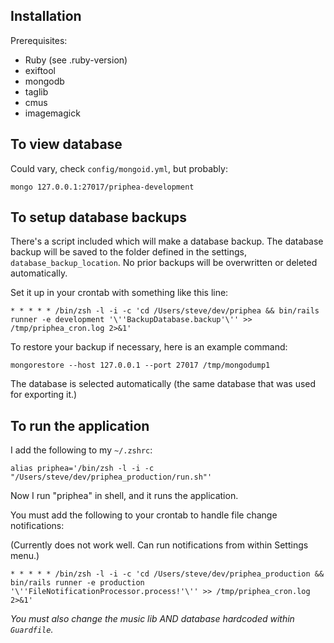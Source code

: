 ## Installation

Prerequisites:

* Ruby (see .ruby-version)
* exiftool
* mongodb
* taglib
* cmus
* imagemagick

## To view database

Could vary, check `config/mongoid.yml`, but probably:

```
mongo 127.0.0.1:27017/priphea-development
```

## To setup database backups

There's a script included which will make a database backup.
The database backup will be saved to the folder defined in the settings,
`database_backup_location`. No prior backups will be overwritten or deleted
automatically.

Set it up in your crontab with something like this line:

```
* * * * * /bin/zsh -l -i -c 'cd /Users/steve/dev/priphea && bin/rails runner -e development '\''BackupDatabase.backup'\'' >> /tmp/priphea_cron.log 2>&1'
```

To restore your backup if necessary, here is an example command:

```
mongorestore --host 127.0.0.1 --port 27017 /tmp/mongodump1
```

The database is selected automatically (the same database that was used for exporting it.)


## To run the application

I add the following to my `~/.zshrc`:

```
alias priphea='/bin/zsh -l -i -c "/Users/steve/dev/priphea_production/run.sh"'
```

Now I run "priphea" in shell, and it runs the application.

You must add the following to your crontab to handle file change notifications:

(Currently does not work well. Can run notifications from within Settings menu.)
```
* * * * * /bin/zsh -l -i -c 'cd /Users/steve/dev/priphea_production && bin/rails runner -e production '\''FileNotificationProcessor.process!'\'' >> /tmp/priphea_cron.log 2>&1'
```

*You must also change the music lib AND database hardcoded within `Guardfile`.*

